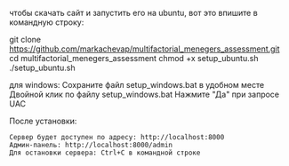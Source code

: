 чтобы скачать сайт и запустить его на ubuntu, вот это впишите в командную строку:

git clone https://github.com/markachevap/multifactorial_menegers_assessment.git
cd multifactorial_menegers_assessment
chmod +x setup_ubuntu.sh
./setup_ubuntu.sh


для windows:
    Сохраните файл setup_windows.bat в удобном месте
    Двойной клик по файлу setup_windows.bat
    Нажмите "Да" при запросе UAC

После установки:

    Сервер будет доступен по адресу: http://localhost:8000
    Админ-панель: http://localhost:8000/admin
    Для остановки сервера: Ctrl+C в командной строке
